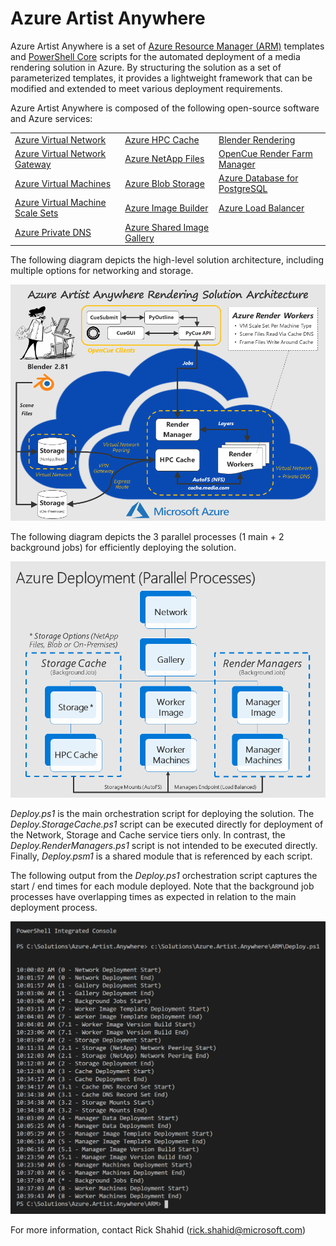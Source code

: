 # Azure Artist Anywhere

Azure Artist Anywhere is a set of <a href="https://docs.microsoft.com/en-us/azure/azure-resource-manager/resource-group-overview" target="_blank">Azure Resource Manager (ARM)</a> templates and <a href="https://github.com/PowerShell/PowerShell/releases/latest" target="_blank">PowerShell Core</a> scripts for the automated deployment of a media rendering solution in Azure. By structuring the solution as a set of parameterized templates, it provides a lightweight framework that can be modified and extended to meet various deployment requirements.

Azure Artist Anywhere is composed of the following open-source software and Azure services:

<table>
    <tr>
        <td>
            <a href="https://docs.microsoft.com/en-us/azure/virtual-network/virtual-networks-overview" target="_blank">Azure Virtual Network</a>
        </td>
        <td>
            <a href="https://docs.microsoft.com/en-us/azure/hpc-cache/hpc-cache-overview" target="_blank">Azure HPC Cache</a>
        </td>
        <td>
            <a href="https://www.blender.org/" target="_blank">Blender Rendering</a>
        </td>
    </tr>
    <tr>
        <td>
            <a href="https://docs.microsoft.com/en-us/azure/vpn-gateway/vpn-gateway-about-vpngateways" target="_blank">Azure Virtual Network Gateway</a>
        </td>
        <td>
            <a href="https://docs.microsoft.com/en-us/azure/azure-netapp-files/azure-netapp-files-introduction" target="_blank">Azure NetApp Files</a>
        </td>
        <td>
            <a href="https://www.opencue.io/" target="_blank">OpenCue Render Farm Manager</a>
        </td>
    </tr>
    <tr>
        <td>
             <a href="https://docs.microsoft.com/en-us/azure/virtual-machines/" target="_blank">Azure Virtual Machines</a>
       </td>
        <td>
            <a href="https://docs.microsoft.com/en-us/azure/storage/blobs/storage-blobs-overview" target="_blank">Azure Blob Storage</a>
        </td>
        <td>
            <a href="https://docs.microsoft.com/en-us/azure/postgresql/overview" target="_blank">Azure Database for PostgreSQL</a>
        </td>
    </tr>
    <tr>
        <td>
             <a href="https://docs.microsoft.com/en-us/azure/virtual-machine-scale-sets/overview" target="_blank">Azure Virtual Machine Scale Sets</a>
       </td>
        <td>
            <a href="https://docs.microsoft.com/en-us/azure/virtual-machines/linux/image-builder-overview" target="_blank">Azure Image Builder</a>
        </td>
        <td>
            <a href="https://docs.microsoft.com/en-us/azure/load-balancer/load-balancer-overview" target="_blank">Azure Load Balancer</a>
        </td>
    </tr>
    <tr>
        <td>
             <a href="https://docs.microsoft.com/en-us/azure/dns/private-dns-overview" target="_blank">Azure Private DNS</a>
       </td>
        <td>
            <a href="https://docs.microsoft.com/en-us/azure/virtual-machines/linux/shared-image-galleries" target="_blank">Azure Shared Image Gallery</a>
        </td>
        <td>
        </td>
    </tr>
</table>

The following diagram depicts the high-level solution architecture, including multiple options for networking and storage.

![](README.SolutionArchitecture.png)

The following diagram depicts the 3 parallel processes (1 main + 2 background jobs) for efficiently deploying the solution.

![](README.ParallelDeployment.png)

*Deploy.ps1* is the main orchestration script for deploying the solution. The *Deploy.StorageCache.ps1* script can be executed directly for deployment of the Network, Storage and Cache service tiers only. In contrast, the *Deploy.RenderManagers.ps1* script is not intended to be executed directly. Finally, *Deploy.psm1* is a shared module that is referenced by each script.

The following output from the *Deploy.ps1* orchestration script captures the start / end times for each module deployed. Note that the background job processes have overlapping times as expected in relation to the main deployment process.

![](README.ParallelDeployment.Run.png)

For more information, contact Rick Shahid (rick.shahid@microsoft.com)